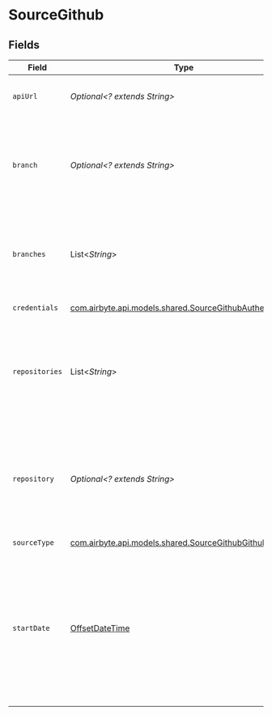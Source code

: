 # SourceGithub


## Fields

| Field                                                                                                                                                                                                                                                                                                                                                                                                              | Type                                                                                                                                                                                                                                                                                                                                                                                                               | Required                                                                                                                                                                                                                                                                                                                                                                                                           | Description                                                                                                                                                                                                                                                                                                                                                                                                        | Example                                                                                                                                                                                                                                                                                                                                                                                                            |
| ------------------------------------------------------------------------------------------------------------------------------------------------------------------------------------------------------------------------------------------------------------------------------------------------------------------------------------------------------------------------------------------------------------------ | ------------------------------------------------------------------------------------------------------------------------------------------------------------------------------------------------------------------------------------------------------------------------------------------------------------------------------------------------------------------------------------------------------------------ | ------------------------------------------------------------------------------------------------------------------------------------------------------------------------------------------------------------------------------------------------------------------------------------------------------------------------------------------------------------------------------------------------------------------ | ------------------------------------------------------------------------------------------------------------------------------------------------------------------------------------------------------------------------------------------------------------------------------------------------------------------------------------------------------------------------------------------------------------------ | ------------------------------------------------------------------------------------------------------------------------------------------------------------------------------------------------------------------------------------------------------------------------------------------------------------------------------------------------------------------------------------------------------------------ |
| `apiUrl`                                                                                                                                                                                                                                                                                                                                                                                                           | *Optional<? extends String>*                                                                                                                                                                                                                                                                                                                                                                                       | :heavy_minus_sign:                                                                                                                                                                                                                                                                                                                                                                                                 | Please enter your basic URL from self-hosted GitHub instance or leave it empty to use GitHub.                                                                                                                                                                                                                                                                                                                      | https://github.com                                                                                                                                                                                                                                                                                                                                                                                                 |
| `branch`                                                                                                                                                                                                                                                                                                                                                                                                           | *Optional<? extends String>*                                                                                                                                                                                                                                                                                                                                                                                       | :heavy_minus_sign:                                                                                                                                                                                                                                                                                                                                                                                                 | (DEPRCATED) Space-delimited list of GitHub repository branches to pull commits for, e.g. `airbytehq/airbyte/master`. If no branches are specified for a repository, the default branch will be pulled.                                                                                                                                                                                                             | airbytehq/airbyte/master airbytehq/airbyte/my-branch                                                                                                                                                                                                                                                                                                                                                               |
| `branches`                                                                                                                                                                                                                                                                                                                                                                                                         | List<*String*>                                                                                                                                                                                                                                                                                                                                                                                                     | :heavy_minus_sign:                                                                                                                                                                                                                                                                                                                                                                                                 | List of GitHub repository branches to pull commits for, e.g. `airbytehq/airbyte/master`. If no branches are specified for a repository, the default branch will be pulled.                                                                                                                                                                                                                                         | airbytehq/airbyte/master                                                                                                                                                                                                                                                                                                                                                                                           |
| `credentials`                                                                                                                                                                                                                                                                                                                                                                                                      | [com.airbyte.api.models.shared.SourceGithubAuthentication](../../models/shared/SourceGithubAuthentication.md)                                                                                                                                                                                                                                                                                                      | :heavy_check_mark:                                                                                                                                                                                                                                                                                                                                                                                                 | Choose how to authenticate to GitHub                                                                                                                                                                                                                                                                                                                                                                               |                                                                                                                                                                                                                                                                                                                                                                                                                    |
| `repositories`                                                                                                                                                                                                                                                                                                                                                                                                     | List<*String*>                                                                                                                                                                                                                                                                                                                                                                                                     | :heavy_check_mark:                                                                                                                                                                                                                                                                                                                                                                                                 | List of GitHub organizations/repositories, e.g. `airbytehq/airbyte` for single repository, `airbytehq/*` for get all repositories from organization and `airbytehq/a* for matching multiple repositories by pattern.                                                                                                                                                                                               | airbytehq/airbyte                                                                                                                                                                                                                                                                                                                                                                                                  |
| `repository`                                                                                                                                                                                                                                                                                                                                                                                                       | *Optional<? extends String>*                                                                                                                                                                                                                                                                                                                                                                                       | :heavy_minus_sign:                                                                                                                                                                                                                                                                                                                                                                                                 | (DEPRCATED) Space-delimited list of GitHub organizations/repositories, e.g. `airbytehq/airbyte` for single repository, `airbytehq/*` for get all repositories from organization and `airbytehq/airbyte airbytehq/another-repo` for multiple repositories.                                                                                                                                                          | airbytehq/airbyte airbytehq/another-repo                                                                                                                                                                                                                                                                                                                                                                           |
| `sourceType`                                                                                                                                                                                                                                                                                                                                                                                                       | [com.airbyte.api.models.shared.SourceGithubGithub](../../models/shared/SourceGithubGithub.md)                                                                                                                                                                                                                                                                                                                      | :heavy_check_mark:                                                                                                                                                                                                                                                                                                                                                                                                 | N/A                                                                                                                                                                                                                                                                                                                                                                                                                |                                                                                                                                                                                                                                                                                                                                                                                                                    |
| `startDate`                                                                                                                                                                                                                                                                                                                                                                                                        | [OffsetDateTime](https://docs.oracle.com/javase/8/docs/api/java/time/OffsetDateTime.html)                                                                                                                                                                                                                                                                                                                          | :heavy_minus_sign:                                                                                                                                                                                                                                                                                                                                                                                                 | The date from which you'd like to replicate data from GitHub in the format YYYY-MM-DDT00:00:00Z. If the date is not set, all data will be replicated.  For the streams which support this configuration, only data generated on or after the start date will be replicated. This field doesn't apply to all streams, see the <a href="https://docs.airbyte.com/integrations/sources/github">docs</a> for more info | 2021-03-01T00:00:00Z                                                                                                                                                                                                                                                                                                                                                                                               |
